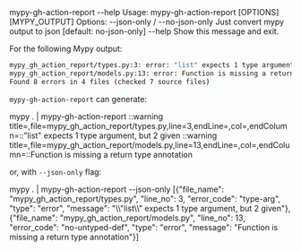 <div id="help" data-termynal data-ty-typeDelay="40" data-ty-lineDelay="200">
    <span data-ty="input">mypy-gh-action-report --help</span>
    <span data-ty>Usage: mypy-gh-action-report [OPTIONS] [MYPY_OUTPUT]</span>
    <span data-ty></span>
    <span data-ty>Options:</span>
    <span data-ty>  --json-only / --no-json-only    Just convert mypy output to json  [default: no-json-only]</span>
    <span data-ty>  --help                          Show this message and exit.</span>
</div>

For the following Mypy output:

```bash
mypy_gh_action_report/types.py:3: error: "list" expects 1 type argument, but 2 given  [type-arg]
mypy_gh_action_report/models.py:13: error: Function is missing a return type annotation  [no-untyped-def]
Found 8 errors in 4 files (checked 7 source files)
```

`mypy-gh-action-report` can generate:

<div id="cmd" data-termynal data-ty-typeDelay="40" data-ty-lineDelay="200">
    <span data-ty="input">mypy . | mypy-gh-action-report</span>
    <span data-ty>::warning title=,file=mypy_gh_action_report/types.py,line=3,endLine=,col=,endColumn=::"list" expects 1 type argument, but 2 given</span>
    <span data-ty>::warning title=,file=mypy_gh_action_report/models.py,line=13,endLine=,col=,endColumn=::Function is missing a return type annotation</span>
</div>

or, with `--json-only` flag:

<div id="cmdJson" data-termynal data-ty-typeDelay="40" data-ty-lineDelay="200">
    <span data-ty="input">mypy . | mypy-gh-action-report --json-only</span>
    <span data-ty>[{"file_name": "mypy_gh_action_report/types.py", "line_no": 3, "error_code": "type-arg", "type": "error", "message": "\\"list\\" expects 1 type argument, but 2 given"}, {"file_name": "mypy_gh_action_report/models.py", "line_no": 13, "error_code": "no-untyped-def", "type": "error", "message": "Function is missing a return type annotation"}]</span>
</div>
